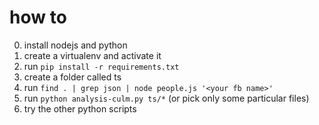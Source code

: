 how to
======

0. install nodejs and python
1. create a virtualenv and activate it
2. run `pip install -r requirements.txt`
3. create a folder called ts
4. run `find . | grep json | node people.js '<your fb name>'`
5. run `python analysis-culm.py ts/*` (or pick only some particular files)
6. try the other python scripts
